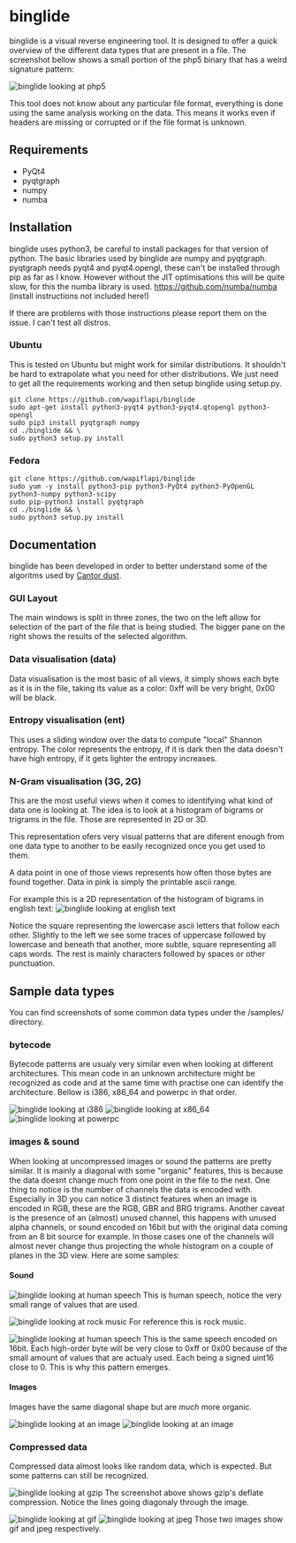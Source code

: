 binglide
=======

binglide is a visual reverse engineering tool. It is designed to offer a quick overview of the different data types that are present in a file. The screenshot bellow shows a small portion of the php5 binary that has a weird signature pattern:

![binglide looking at php5](http://i.imgur.com/O6HMfSn.png)

This tool does not know about any particular file format, everything is done using the same analysis working on the data. This means it works even if headers are missing or corrupted or if the file format is unknown.

## Requirements

   * PyQt4
   * pyqtgraph
   * numpy
   * numba


## Installation

binglide uses python3, be careful to install packages for that version of python.
The basic libraries used by binglide are numpy and pyqtgraph. pyqtgraph needs pyqt4 and pyqt4.opengl, these can't be installed through pip as far as I know.
However without the JIT optimisations this will be quite slow, for this the numba library is used. https://github.com/numba/numba (install instructions not included here!)

If there are problems with those instructions please report them on the issue. I can't test all distros.

### Ubuntu

This is tested on Ubuntu but might work for similar distributions. It shouldn't be hard to extrapolate what you need for other distributions. We just need to get all the requirements working and then setup binglide using setup.py.

```
git clone https://github.com/wapiflapi/binglide
sudo apt-get install python3-pyqt4 python3-pyqt4.qtopengl python3-opengl
sudo pip3 install pyqtgraph numpy
cd ./binglide && \
sudo python3 setup.py install
```

### Fedora

```
git clone https://github.com/wapiflapi/binglide
sudo yum -y install python3-pip python3-PyQt4 python3-PyOpenGL python3-numpy python3-scipy
sudo pip-python3 install pyqtgraph
cd ./binglide && \
sudo python3 setup.py install
```

## Documentation

binglide has been developed in order to better understand some of the algoritms used by [Cantor dust](https://sites.google.com/site/xxcantorxdustxx/).

### GUI Layout
The main windows is split in three zones, the two on the left allow for selection of the part of the file that is being studied. The bigger pane on the right shows the results of the selected algorithm.

### Data visualisation (data)
Data visualisation is the most basic of all views, it simply shows each byte as it is in the file, taking its value as a color: 0xff will be very bright, 0x00 will be black.

### Entropy visualisation (ent)
This uses a sliding window over the data to compute "local" Shannon entropy. The color represents the entropy, if it is dark then the data doesn't have high entropy, if it gets lighter the entropy increases.

### N-Gram visualisation (3G, 2G)
This are the most useful views when it comes to identifying what kind of data one is looking at. The idea is to look at a histogram of bigrams or trigrams in the file. Those are represented in 2D or 3D.

This representation ofers very visual patterns that are diferent enough from one data type to another to be easily recognized once you get used to them.

A data point in one of those views represents how often those bytes are found together. Data in pink is simply the printable ascii range.

For example this is a 2D representation of the histogram of bigrams in english text:
![binglide looking at english text](https://raw.githubusercontent.com/wapiflapi/binglide/master/samples/text_2g.png)

Notice the square representing the lowercase ascii letters that follow each other. Slightly to the left we see some traces of uppercase followed by lowercase and beneath that another, more subtle, square representing all caps words. The rest is mainly characters followed by spaces or other punctuation.

## Sample data types

You can find screenshots of some common data types under the /samples/ directory.

### bytecode

Bytecode patterns are usualy very similar even when looking at different architectures. This mean code in an unknown architecture might be recognized as code and at the same time with practise one can identify the architecture. Bellow is i386, x86_64 and powerpc in that order.

![binglide looking at i386](https://raw.githubusercontent.com/wapiflapi/binglide/master/samples/elf32-i386_2g_code.png)
![binglide looking at x86_64](https://raw.githubusercontent.com/wapiflapi/binglide/master/samples/elf64-x86-64_2g_code.png)
![binglide looking at powerpc](https://raw.githubusercontent.com/wapiflapi/binglide/master/samples/elf64-big-powerpc_2g_code.png)

### images & sound

When looking at uncompressed images or sound the patterns are pretty similar. It is mainly a diagonal with some "organic" features, this is because the data doesnt change much from one point in the file to the next. One thing to notice is the number of channels the data is encoded with. Especially in 3D you can notice 3 distinct features when an image is encoded in RGB, these are the RGB, GBR and BRG trigrams. Another caveat is the presence of an (almost) unused channel, this happens with unused alpha channels, or sound encoded on 16bit but with the original data coming from an 8 bit source for example. In those cases one of the channels will almost never change thus projecting the whole histogram on a couple of planes in the 3D view. Here are some samples:

#### Sound

![binglide looking at human speech](https://raw.githubusercontent.com/wapiflapi/binglide/master/samples/speech_8b.wav_2g.png)
This is human speech, notice the very small range of values that are used.

![binglide looking at rock music](https://raw.githubusercontent.com/wapiflapi/binglide/master/samples/music_8b.wav_2g.png)
For reference this is rock music.

![binglide looking at human speech](https://raw.githubusercontent.com/wapiflapi/binglide/master/samples/speech_16b.wav_3g.png)
This is the same speech encoded on 16bit. Each high-order byte will be very close to 0xff or 0x00 because of the small amount of values that are actualy used. Each being a signed uint16 close to 0. This is why this pattern emerges.

#### Images

Images have the same diagonal shape but are _much_ more organic.

![binglide looking at an image](https://raw.githubusercontent.com/wapiflapi/binglide/master/samples/rgb_24b.bmp_3g.png)
![binglide looking at an image](https://raw.githubusercontent.com/wapiflapi/binglide/master/samples/rgb2_24b.bmp_3g.png)

### Compressed data

Compressed data almost looks like random data, which is expected. But some patterns can still be recognized.

![binglide looking at gzip](https://raw.githubusercontent.com/wapiflapi/binglide/master/samples/gzip_2g.png)
The screenshot above shows gzip's deflate compression. Notice the lines going diagonaly through the image.

![binglide looking at gif](https://raw.githubusercontent.com/wapiflapi/binglide/master/samples/gif_2g.png)
![binglide looking at jpeg](https://raw.githubusercontent.com/wapiflapi/binglide/master/samples/jpeg_2g.png)
Those two images show gif and jpeg respectively.
